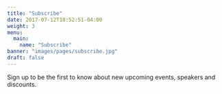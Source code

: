 ```yaml
---
title: "Subscribe"
date: 2017-07-12T18:52:51-04:00
weight: 3
menu:
  main:
    name: "Subscribe"
banner: "images/pages/subscribe.jpg"
draft: false
---
```


Sign up to be the first to know about new upcoming events, speakers and discounts.

<div class="_form_1"></div><script src="https://certifiedfreshevents.activehosted.com/f/embed.php?id=1" type="text/javascript" charset="utf-8"></script>